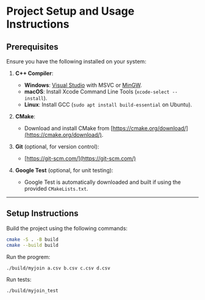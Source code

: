 # Project Setup and Usage Instructions

## Prerequisites
Ensure you have the following installed on your system:

1. **C++ Compiler**:
   - **Windows**: [Visual Studio](https://visualstudio.microsoft.com/) with MSVC or [MinGW](http://mingw.org/).
   - **macOS**: Install Xcode Command Line Tools (`xcode-select --install`).
   - **Linux**: Install GCC (`sudo apt install build-essential` on Ubuntu).

2. **CMake**:
   - Download and install CMake from [https://cmake.org/download/](https://cmake.org/download/).

3. **Git** (optional, for version control):
   - [https://git-scm.com/](https://git-scm.com/)

4. **Google Test** (optional, for unit testing):
   - Google Test is automatically downloaded and built if using the provided `CMakeLists.txt`.

---

## Setup Instructions

Build the project using the following commands:

```bash
cmake -S . -B build
cmake --build build
```

Run the progrem:

```bash
./build/myjoin a.csv b.csv c.csv d.csv
```

Run tests:

```bash
./build/myjoin_test
```